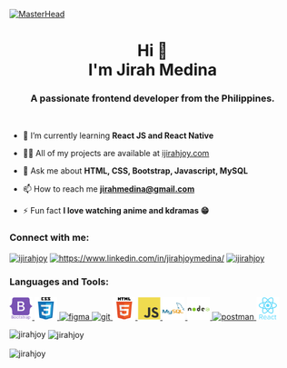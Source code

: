 [![MasterHead](https://www.pramukhdigital.com/wp-content/uploads/2018/07/New-PNC-Animated-Banners.gif)](https://jirahjoy.io)


<h1 align="center">Hi 👋
  <br>
  I'm Jirah Medina</h1>
<h3 align="center">A passionate frontend developer from the Philippines.</h3>
<br>
<!-- <img align='right' alt='coding' width='400' src='https://media0.giphy.com/media/L1R1tvI9svkIWwpVYr/giphy.gif?cid=ecf05e478b7c51hrc5ewgvlkauzzkhkv5iifs14utdm7nlvq&rid=giphy.gif&ct=g'> -->





- 🌱 I’m currently learning **React JS and React Native**

- 👨‍💻 All of my projects are available at [ijirahjoy.com](ijirahjoy.com)

- 💬 Ask me about **HTML, CSS, Bootstrap, Javascript, MySQL**

- 📫 How to reach me **jirahmedina@gmail.com**

- ⚡ Fun fact **I love watching anime and kdramas 😁**

<h3 align="left">Connect with me:</h3>
<p align="left">
<a href="https://twitter.com/ijirahjoy" target="blank"><img align="center" src="https://raw.githubusercontent.com/rahuldkjain/github-profile-readme-generator/master/src/images/icons/Social/twitter.svg" alt="ijirahjoy" height="30" width="40" /></a>
<a href="https://linkedin.com/in/https://www.linkedin.com/in/jirahjoymedina/" target="blank"><img align="center" src="https://raw.githubusercontent.com/rahuldkjain/github-profile-readme-generator/master/src/images/icons/Social/linked-in-alt.svg" alt="https://www.linkedin.com/in/jirahjoymedina/" height="30" width="40" /></a>
<a href="https://instagram.com/ijirahjoy" target="blank"><img align="center" src="https://raw.githubusercontent.com/rahuldkjain/github-profile-readme-generator/master/src/images/icons/Social/instagram.svg" alt="ijirahjoy" height="30" width="40" /></a>
</p>

<h3 align="left">Languages and Tools:</h3>
<p align="left"> <a href="https://getbootstrap.com" target="_blank" rel="noreferrer"> <img src="https://raw.githubusercontent.com/devicons/devicon/master/icons/bootstrap/bootstrap-plain-wordmark.svg" alt="bootstrap" width="40" height="40"/> </a> <a href="https://www.w3schools.com/css/" target="_blank" rel="noreferrer"> <img src="https://raw.githubusercontent.com/devicons/devicon/master/icons/css3/css3-original-wordmark.svg" alt="css3" width="40" height="40"/> </a> <a href="https://www.figma.com/" target="_blank" rel="noreferrer"> <img src="https://www.vectorlogo.zone/logos/figma/figma-icon.svg" alt="figma" width="40" height="40"/> </a> <a href="https://git-scm.com/" target="_blank" rel="noreferrer"> <img src="https://www.vectorlogo.zone/logos/git-scm/git-scm-icon.svg" alt="git" width="40" height="40"/> </a> <a href="https://www.w3.org/html/" target="_blank" rel="noreferrer"> <img src="https://raw.githubusercontent.com/devicons/devicon/master/icons/html5/html5-original-wordmark.svg" alt="html5" width="40" height="40"/> </a> <a href="https://developer.mozilla.org/en-US/docs/Web/JavaScript" target="_blank" rel="noreferrer"> <img src="https://raw.githubusercontent.com/devicons/devicon/master/icons/javascript/javascript-original.svg" alt="javascript" width="40" height="40"/> </a> <a href="https://www.mysql.com/" target="_blank" rel="noreferrer"> <img src="https://raw.githubusercontent.com/devicons/devicon/master/icons/mysql/mysql-original-wordmark.svg" alt="mysql" width="40" height="40"/> </a> <a href="https://nodejs.org" target="_blank" rel="noreferrer"> <img src="https://raw.githubusercontent.com/devicons/devicon/master/icons/nodejs/nodejs-original-wordmark.svg" alt="nodejs" width="40" height="40"/> </a> <a href="https://postman.com" target="_blank" rel="noreferrer"> <img src="https://www.vectorlogo.zone/logos/getpostman/getpostman-icon.svg" alt="postman" width="40" height="40"/> </a> <a href="https://reactjs.org/" target="_blank" rel="noreferrer"> <img src="https://raw.githubusercontent.com/devicons/devicon/master/icons/react/react-original-wordmark.svg" alt="react" width="40" height="40"/> </a> </p>

<p><img align="left" src="https://github-readme-stats.vercel.app/api/top-langs?username=jirahjoy&show_icons=true&locale=en&layout=compact" alt="jirahjoy" /></p>

<p>&nbsp;<img align="center" src="https://github-readme-stats.vercel.app/api?username=jirahjoy&show_icons=true&locale=en" alt="jirahjoy" /></p>

<p><img align="center" src="https://github-readme-streak-stats.herokuapp.com/?user=jirahjoy&" alt="jirahjoy" /></p>


